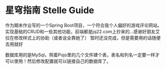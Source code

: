 # 星穹指南 Stelle Guide
作为期末作业写的一个Spring Boot项目，一个符合我个人偏好的游戏评论网站。实现基础的CRUD和一些其他功能，前端都是jq22.com上抄来的...感谢好朋友艾拉在修改样式上的协助（或者说全靠她了）
暂时还没完成，但是需要用的话随便去用就好

数据库用的是MySql，照着Pojo里的几个文件建个表，表名和列名一定要一样才可以使用！然后修改配置就可以链接自己的数据库了。

